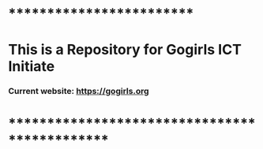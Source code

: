 # ************************
# This is a Repository for Gogirls ICT Initiate
### Current website: https://gogirls.org
# *********************************************